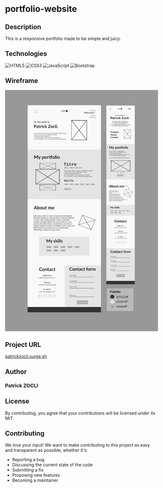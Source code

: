 # portfolio-website
## Description
This is a responsive portfolio made to be simple and juicy.

## Technologies
![HTML5](https://img.shields.io/badge/html5-%23E34F26.svg?style=for-the-badge&logo=html5&logoColor=white) ![CSS3](https://img.shields.io/badge/css3-%231572B6.svg?style=for-the-badge&logo=css3&logoColor=white) ![JavaScript](https://img.shields.io/badge/javascript-%23323330.svg?style=for-the-badge&logo=javascript&logoColor=%23F7DF1E) ![Bootstrap](https://img.shields.io/badge/bootstrap-%23563D7C.svg?style=for-the-badge&logo=bootstrap&logoColor=white) 

## Wireframe
![Image](assert/img/Wireframe.png)

## Project URL
[patrickzocli.surge.sh](http://patrickzocli.surge.sh)

## Author
### **Patrick ZOCLI**

## License
By contributing, you agree that your contributions will be licensed under its MIT.

## Contributing
We love your input! We want to make contributing to this project as easy and transparent as possible, whether it's:

   - Reporting a bug
   - Discussing the current state of the code
   - Submitting a fix
   - Proposing new features
   - Becoming a maintainer
